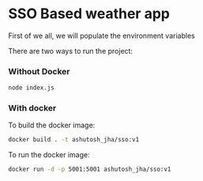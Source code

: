# SSO Based weather app

First of we all, we will populate the environment variables

There are two ways to run the project:

### Without Docker
```bash
node index.js
```

### With docker 

To build the docker image:

```bash
docker build . -t ashutosh_jha/sso:v1 
```
To run the docker image:

```bash
docker run -d -p 5001:5001 ashutosh_jha/sso:v1
```
